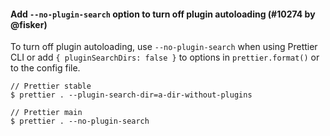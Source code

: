 #### Add `--no-plugin-search` option to turn off plugin autoloading (#10274 by @fisker)

To turn off plugin autoloading, use `--no-plugin-search` when using Prettier CLI or add `{ pluginSearchDirs: false }` to options in `prettier.format()` or to the config file.

<!-- prettier-ignore -->
```cli
// Prettier stable
$ prettier . --plugin-search-dir=a-dir-without-plugins

// Prettier main
$ prettier . --no-plugin-search
```
